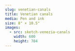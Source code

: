 ```yaml
---
slug: venetian-canals
title: Venetian canals
media: Pen and ink
size: 8" × 10.5"
images:
  - src: sketch-venezia-canals
    width: 600
    height: 784
---
```

